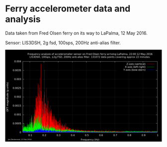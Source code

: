 # Ferry accelerometer data and analysis

Data taken from Fred Olsen ferry on its way to LaPalma, 12 May 2016.

Sensor: LIS3DSH, 2g fsd, 100sps, 200Hz anti-alias filter.

![Frequency analysis chart](./doc/fft.png)

